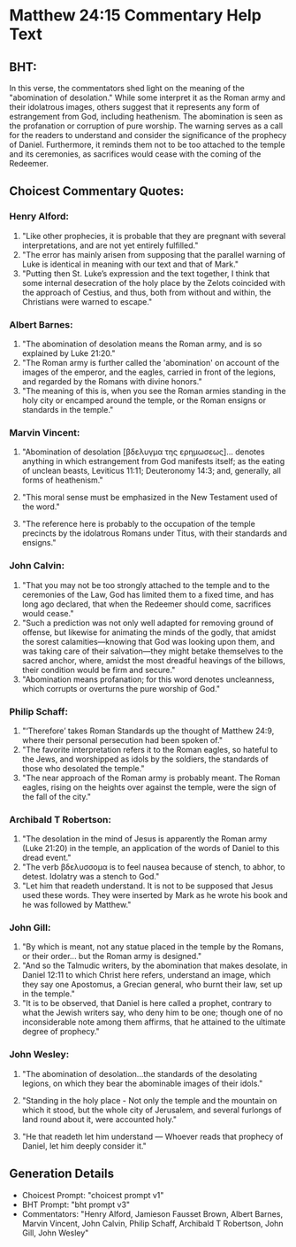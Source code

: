 # Matthew 24:15 Commentary Help Text

## BHT:
In this verse, the commentators shed light on the meaning of the "abomination of desolation." While some interpret it as the Roman army and their idolatrous images, others suggest that it represents any form of estrangement from God, including heathenism. The abomination is seen as the profanation or corruption of pure worship. The warning serves as a call for the readers to understand and consider the significance of the prophecy of Daniel. Furthermore, it reminds them not to be too attached to the temple and its ceremonies, as sacrifices would cease with the coming of the Redeemer.

## Choicest Commentary Quotes:
### Henry Alford:
1. "Like other prophecies, it is probable that they are pregnant with several interpretations, and are not yet entirely fulfilled."
2. "The error has mainly arisen from supposing that the parallel warning of Luke is identical in meaning with our text and that of Mark."
3. "Putting then St. Luke’s expression and the text together, I think that some internal desecration of the holy place by the Zelots coincided with the approach of Cestius, and thus, both from without and within, the Christians were warned to escape."

### Albert Barnes:
1. "The abomination of desolation means the Roman army, and is so explained by Luke 21:20."
2. "The Roman army is further called the 'abomination' on account of the images of the emperor, and the eagles, carried in front of the legions, and regarded by the Romans with divine honors."
3. "The meaning of this is, when you see the Roman armies standing in the holy city or encamped around the temple, or the Roman ensigns or standards in the temple."

### Marvin Vincent:
1. "Abomination of desolation [βδελυγμα της ερημωσεως]... denotes anything in which estrangement from God manifests itself; as the eating of unclean beasts, Leviticus 11:11; Deuteronomy 14:3; and, generally, all forms of heathenism." 

2. "This moral sense must be emphasized in the New Testament used of the word." 

3. "The reference here is probably to the occupation of the temple precincts by the idolatrous Romans under Titus, with their standards and ensigns."

### John Calvin:
1. "That you may not be too strongly attached to the temple and to the ceremonies of the Law, God has limited them to a fixed time, and has long ago declared, that when the Redeemer should come, sacrifices would cease."
2. "Such a prediction was not only well adapted for removing ground of offense, but likewise for animating the minds of the godly, that amidst the sorest calamities—knowing that God was looking upon them, and was taking care of their salvation—they might betake themselves to the sacred anchor, where, amidst the most dreadful heavings of the billows, their condition would be firm and secure."
3. "Abomination means profanation; for this word denotes uncleanness, which corrupts or overturns the pure worship of God."

### Philip Schaff:
1. "‘Therefore’ takes Roman Standards up the thought of Matthew 24:9, where their personal persecution had been spoken of."
2. "The favorite interpretation refers it to the Roman eagles, so hateful to the Jews, and worshipped as idols by the soldiers, the standards of those who desolated the temple."
3. "The near approach of the Roman army is probably meant. The Roman eagles, rising on the heights over against the temple, were the sign of the fall of the city."

### Archibald T Robertson:
1. "The desolation in the mind of Jesus is apparently the Roman army (Luke 21:20) in the temple, an application of the words of Daniel to this dread event."
2. "The verb βδελυσσομα is to feel nausea because of stench, to abhor, to detest. Idolatry was a stench to God."
3. "Let him that readeth understand. It is not to be supposed that Jesus used these words. They were inserted by Mark as he wrote his book and he was followed by Matthew."

### John Gill:
1. "By which is meant, not any statue placed in the temple by the Romans, or their order... but the Roman army is designed." 
2. "And so the Talmudic writers, by the abomination that makes desolate, in Daniel 12:11 to which Christ here refers, understand an image, which they say one Apostomus, a Grecian general, who burnt their law, set up in the temple."
3. "It is to be observed, that Daniel is here called a prophet, contrary to what the Jewish writers say, who deny him to be one; though one of no inconsiderable note among them affirms, that he attained to the ultimate degree of prophecy."

### John Wesley:
1. "The abomination of desolation...the standards of the desolating legions, on which they bear the abominable images of their idols." 

2. "Standing in the holy place - Not only the temple and the mountain on which it stood, but the whole city of Jerusalem, and several furlongs of land round about it, were accounted holy."

3. "He that readeth let him understand — Whoever reads that prophecy of Daniel, let him deeply consider it."


## Generation Details
- Choicest Prompt: "choicest prompt v1"
- BHT Prompt: "bht prompt v3"
- Commentators: "Henry Alford, Jamieson Fausset Brown, Albert Barnes, Marvin Vincent, John Calvin, Philip Schaff, Archibald T Robertson, John Gill, John Wesley"
